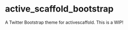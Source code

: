 active_scaffold_bootstrap
=========================

A Twitter Bootstrap theme for activescaffold. This is a WIP!
